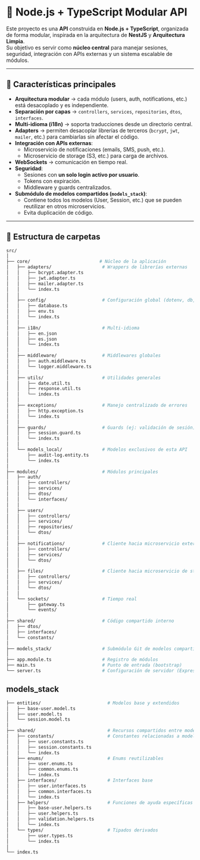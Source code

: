 # 📌 Node.js + TypeScript Modular API

Este proyecto es una **API** construida en **Node.js + TypeScript**, organizada de forma modular, inspirada en la arquitectura de **NestJS** y **Arquitectura Limpia**.  
Su objetivo es servir como **núcleo central** para manejar sesiones, seguridad, integración con APIs externas y un sistema escalable de módulos.

---

## 🚀 Características principales

- **Arquitectura modular** → cada módulo (users, auth, notifications, etc.) está desacoplado y es independiente.
- **Separación por capas** → `controllers`, `services`, `repositories`, `dtos`, `interfaces`.
- **Multi-idioma (i18n)** → soporta traducciones desde un directorio central.
- **Adapters** → permiten desacoplar librerías de terceros (`bcrypt`, `jwt`, `mailer`, etc.) para cambiarlas sin afectar el código.
- **Integración con APIs externas**:
  - Microservicio de notificaciones (emails, SMS, push, etc.).
  - Microservicio de storage (S3, etc.) para carga de archivos.
- **WebSockets** → comunicación en tiempo real.
- **Seguridad**:
  - Sesiones con **un solo login activo por usuario**.
  - Tokens con expiración.
  - Middleware y guards centralizados.
- **Submódulo de modelos compartidos (`models_stack`)**:
  - Contiene todos los modelos (User, Session, etc.) que se pueden reutilizar en otros microservicios.
  - Evita duplicación de código.

---

## 📂 Estructura de carpetas

```bash
src/
│
├── core/                          # Núcleo de la aplicación
│   ├── adapters/                   # Wrappers de librerías externas
│   │   ├── bcrypt.adapter.ts
│   │   ├── jwt.adapter.ts
│   │   ├── mailer.adapter.ts
│   │   └── index.ts
│   │
│   ├── config/                     # Configuración global (dotenv, db, etc.)
│   │   ├── database.ts
│   │   ├── env.ts
│   │   └── index.ts
│   │
│   ├── i18n/                       # Multi-idioma
│   │   ├── en.json
│   │   ├── es.json
│   │   └── index.ts
│   │
│   ├── middleware/                 # Middlewares globales
│   │   ├── auth.middleware.ts
│   │   └── logger.middleware.ts
│   │
│   ├── utils/                      # Utilidades generales
│   │   ├── date.util.ts
│   │   ├── response.util.ts
│   │   └── index.ts
│   │
│   ├── exceptions/                 # Manejo centralizado de errores
│   │   ├── http.exception.ts
│   │   └── index.ts
│   │
│   ├── guards/                     # Guards (ej: validación de sesión)
│   │   ├── session.guard.ts
│   │   └── index.ts
│   │
│   └── models_local/               # Modelos exclusivos de esta API
│       ├── audit-log.entity.ts
│       └── index.ts
│
├── modules/                        # Módulos principales
│   ├── auth/
│   │   ├── controllers/
│   │   ├── services/
│   │   ├── dtos/
│   │   └── interfaces/
│   │
│   ├── users/
│   │   ├── controllers/
│   │   ├── services/
│   │   ├── repositories/
│   │   └── dtos/
│   │
│   ├── notifications/              # Cliente hacia microservicio externo
│   │   ├── controllers/
│   │   ├── services/
│   │   └── dtos/
│   │
│   ├── files/                      # Cliente hacia microservicio de storage
│   │   ├── controllers/
│   │   ├── services/
│   │   └── dtos/
│   │
│   └── sockets/                    # Tiempo real
│       ├── gateway.ts
│       └── events/
│
├── shared/                         # Código compartido interno
│   ├── dtos/
│   ├── interfaces/
│   └── constants/
│
├── models_stack/                   # Submódulo Git de modelos compartidos
│
├── app.module.ts                   # Registro de módulos
├── main.ts                         # Punto de entrada (bootstrap)
└── server.ts                       # Configuración de servidor (Express/Fastify)
```
## models_stack
```bash
├── entities/                         # Modelos base y extendidos
│   ├── base-user.model.ts
│   ├── user.model.ts
│   └── session.model.ts
│
├── shared/                           # Recursos compartidos entre modelos
│   ├── constants/                    # Constantes relacionadas a modelos
│   │   ├── user.constants.ts  
│   │   ├── session.constants.ts
│   │   └── index.ts
│   ├── enums/                        # Enums reutilizables
│   │   ├── user.enums.ts
│   │   ├── common.enums.ts
│   │   └── index.ts
│   ├── interfaces/                   # Interfaces base
│   │   ├── user.interfaces.ts
│   │   ├── common.interfaces.ts
│   │   └── index.ts
│   ├── helpers/                      # Funciones de ayuda específicas de modelos
│   │   ├── base-user.helpers.ts  
│   │   ├── user.helpers.ts
│   │   ├── validation.helpers.ts
│   │   └── index.ts
│   └── types/                        # Tipados derivados
│       ├── user.types.ts
│       └── index.ts
│
└── index.ts  
```